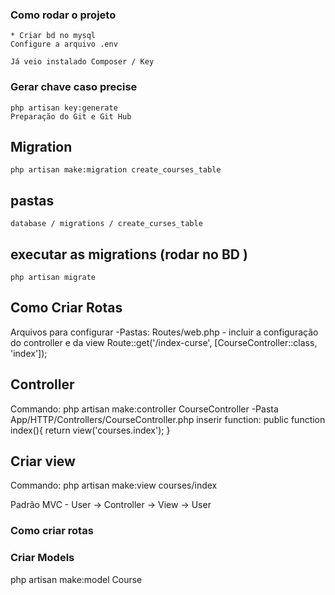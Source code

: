 
### Como rodar o projeto
    * Criar bd no mysql
    Configure a arquivo .env

    Já veio instalado Composer / Key

### Gerar chave caso precise

    php artisan key:generate
    Preparação do Git e Git Hub

 ## Migration 
    php artisan make:migration create_courses_table
## pastas 
    database / migrations / create_curses_table

## executar as migrations  (rodar no BD )
    php artisan migrate

## Como Criar Rotas 
Arquivos para configurar
-Pastas: Routes/web.php - incluir a configuração do controller e da view
    Route::get('/index-curse', [CourseController::class, 'index']);


## Controller
Commando: php artisan make:controller CourseController
-Pasta App/HTTP/Controllers/CourseController.php
inserir function:
    public function index(){
        return view('courses.index');
    }

## Criar view
Commando: php artisan make:view courses/index


Padrão 
MVC - User -> Controller -> View -> User


### Como criar rotas

### Criar Models
php artisan make:model Course
